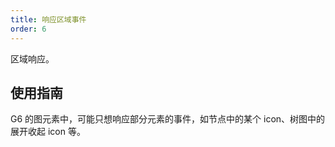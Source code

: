 ```yaml
---
title: 响应区域事件
order: 6
---
```


区域响应。

## 使用指南

G6 的图元素中，可能只想响应部分元素的事件，如节点中的某个 icon、树图中的展开收起 icon 等。
